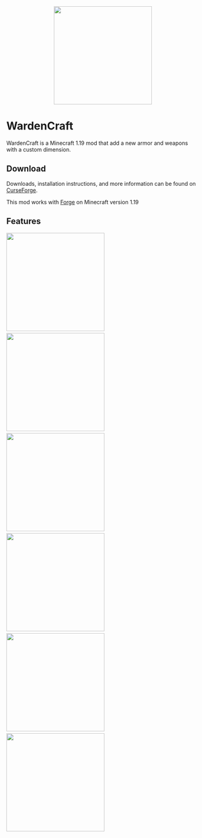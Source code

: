 <div class="logo">
    <img src="https://raw.githubusercontent.com/ValRedstone/WardenCraft/images/wardencraft.png" width="256" />
</div>

# WardenCraft

WardenCraft is a Minecraft 1.19 mod that add a new armor and weapons with a custom dimension. 

## Download

Downloads, installation instructions, and more information can be found on [CurseForge](https://www.curseforge.com/minecraft/mc-mods/warden-craft).

This mod works with [Forge](https://files.minecraftforge.net/net/minecraftforge/forge/) on Minecraft version 1.19

## Features

<div class="images">
    <img src="https://raw.githubusercontent.com/ValRedstone/WardenCraft/images/1.PNG" width="256" />
    <img src="https://raw.githubusercontent.com/ValRedstone/WardenCraft/images/2.PNG" width="256" />
    <img src="https://raw.githubusercontent.com/ValRedstone/WardenCraft/images/3.PNG" width="256" />
    <img src="https://raw.githubusercontent.com/ValRedstone/WardenCraft/images/4.PNG" width="256" />
    <img src="https://raw.githubusercontent.com/ValRedstone/WardenCraft/images/5.PNG" width="256" />
    <img src="https://raw.githubusercontent.com/ValRedstone/WardenCraft/images/6.PNG" width="256" />
</div>

<style>
    .logo {
        display:flex;
        justify-content: center;
    }
    .images{
        display: flex;
        flex-direction:column;
        gap: 5px;
    }
</style>